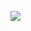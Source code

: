 <br>
<img src="https://github.com/Varma2324/M1_Online_Ticket_Booking_2022/blob/main/MiniProject_C/4_TestPlanAndOutput/TICKETS%20DATA.txt" />
<br>
